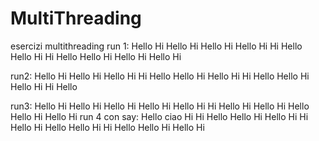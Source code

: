 # MultiThreading
esercizi multithreading
run 1:
Hello
Hi
Hello
Hi
Hello
Hi
Hello
Hi
Hi
Hello
Hello
Hi
Hi
Hello
Hello
Hi
Hello
Hi
Hello
Hi

run2:
Hello
Hi
Hello
Hi
Hello
Hi
Hi
Hello
Hello
Hi
Hello
Hi
Hi
Hello
Hello
Hi
Hello
Hi
Hi
Hello

run3:
Hello
Hi
Hello
Hi
Hello
Hi
Hello
Hi
Hello
Hi
Hi
Hello
Hi
Hello
Hi
Hello
Hello
Hi
Hello
Hi
run 4 con say:
Hello
ciao
Hi
Hi
Hello
Hello
Hi
Hello
Hi
Hi
Hello
Hi
Hello
Hello
Hi
Hi
Hello
Hello
Hi
Hello
Hi
